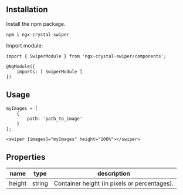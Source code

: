 ## Installation

Install the npm package.

    npm i ngx-crystal-swiper
        
Import module:

    import { SwiperModule } from 'ngx-crystal-swiper/components';
 
	@NgModule({
	    imports: [ SwiperModule ]
	})

## Usage
    
	myImages = [
		{
			path: 'path_to_image'
		}
	];

	<swiper [images]="myImages" height="100%"></swiper> 

## Properties

| name             | type                                | description                                                               |
|------------------|-------------------------------------|---------------------------------------------------------------------------|
| height           | string                              | Container height (in pixels or percentages).                              |